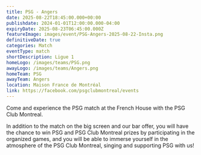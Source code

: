 ```yaml
---
title: PSG - Angers
date: 2025-08-22T18:45:00.000+00:00
publishdate: 2024-01-01T12:00:00.000-04:00
expiryDate: 2025-08-23T06:45:00.000Z
featureImage: images/event/PSG-Angers-2025-08-22-Insta.png
definitiveDate: true
categories: Match
eventType: match
shortDescription: Ligue 1
homeLogo: /images/teams/PSG.png
awayLogo: /images/teams/Angers.png
homeTeam: PSG
awayTeam: Angers
location: Maison France de Montréal
link: https://facebook.com/psgclubmontreal/events
---
```


Come and experience the PSG match at the French House with the PSG Club Montreal.

In addition to the match on the big screen and our bar offer, you will have the chance to win PSG and PSG Club Montreal prizes by participating in the organized games, and you will be able to immerse yourself in the atmosphere of the PSG Club Montreal, singing and supporting PSG with us!
